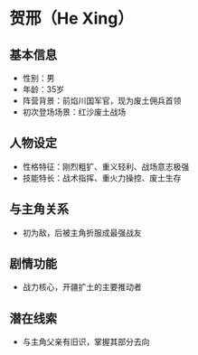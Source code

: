 # 贺邢（He Xing）

## 基本信息
- 性别：男
- 年龄：35岁
- 阵营背景：前焰川国军官，现为废土佣兵首领
- 初次登场场景：红沙废土战场

## 人物设定
- 性格特征：刚烈粗犷、重义轻利、战场意志极强
- 技能特长：战术指挥、重火力操控、废土生存

## 与主角关系
- 初为敌，后被主角折服成最强战友

## 剧情功能
- 战力核心，开疆扩土的主要推动者

## 潜在线索
- 与主角父亲有旧识，掌握其部分去向